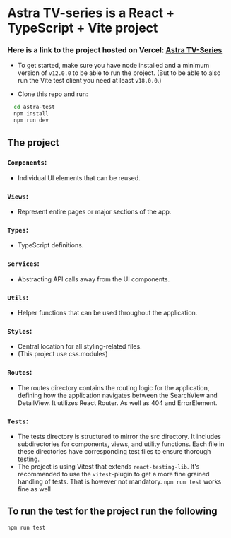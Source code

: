 # Astra TV-series is a React + TypeScript + Vite project

### Here is a link to the project hosted on Vercel: [Astra TV-Series](https://astra-tv-project-89yr.vercel.app/)

- To get started, make sure you have node installed and a minimum version of `v12.0.0` to be able to run the project. (But to be able to also run the Vite test client you need at least `v18.0.0`.)

- Clone this repo and run:

```bash
  cd astra-test
  npm install
  npm run dev
```

## The project

### `Components`:

- Individual UI elements that can be reused.

### `Views`:

- Represent entire pages or major sections of the app.

### `Types`:

- TypeScript definitions.

### `Services`:

- Abstracting API calls away from the UI components.

### `Utils`:

- Helper functions that can be used throughout the application.

### `Styles`:

- Central location for all styling-related files.
- (This project use css.modules)

### `Routes`:

- The routes directory contains the routing logic for the application, defining how the application navigates between the SearchView and DetailView. It utilizes React Router. As well as 404 and ErrorElement.

### `Tests`:

- The tests directory is structured to mirror the src directory. It includes subdirectories for components, views, and utility functions. Each file in these directories have corresponding test files to ensure thorough testing.
- The project is using Vitest that extends `react-testing-lib`. It's recommended to use the `vitest`-plugin to get a more fine grained handling of tests. That is however not mandatory. `npm run test` works fine as well

## To run the test for the project run the following

```bash
npm run test
```
